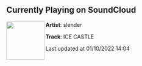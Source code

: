 ## Currently Playing on SoundCloud

[<img align="left" width="100" src="https://i1.sndcdn.com/artworks-k5HH5tlmDly9lUMd-NZ0UXA-t500x500.jpg">](https://soundcloud.com/slendermanee/ice-castle)

**Artist**: slender 

**Track**: ICE CASTLE

Last updated at 01/10/2022 14:04
